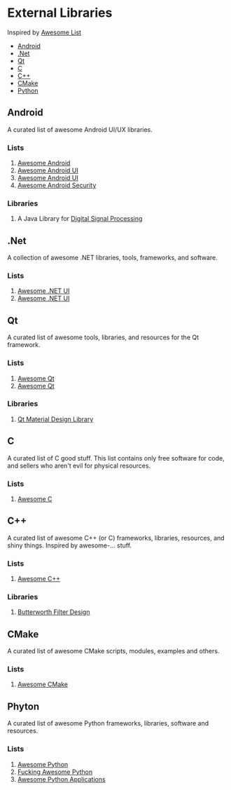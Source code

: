 # External Libraries
Inspired by [Awesome List](https://github.com/sindresorhus/awesome)

 - [Android](#android)
 - [.Net](#net)
 - [Qt](#qt)
 - [C](#cc)
 - [C++](#cpp)
 - [CMake](#cmake)
 - [Python](#py)

## <a name="android"></a> Android
A curated list of awesome Android UI/UX libraries.
### Lists
 1. [Awesome Android](https://github.com/JStumpp/awesome-android)
 2. [Awesome Android UI](https://github.com/wasabeef/awesome-android-ui/blob/master/README.md)
 3. [Awesome Android UI](https://github.com/thanhtoan1196/awesome-android-ui/blob/master/README.md)
 4. [Awesome Android Security](https://github.com/ashishb/android-security-awesome#readme)
### Libraries
 1. A Java Library for [Digital Signal Processing](https://github.com/psambit9791/jDSP)

 
## <a name="net"></a> .Net
A collection of awesome .NET libraries, tools, frameworks, and software.
### Lists
 1. [Awesome .NET UI](https://github.com/quozd/awesome-dotnet)
 2. [Awesome .NET UI](https://github.com/uhub/awesome-c-sharp)
 
## <a name="qt"></a> Qt
A curated list of awesome tools, libraries, and resources for the Qt framework.
### Lists
 1. [Awesome Qt](https://github.com/JesseTG/awesome-qt)
 2. [Awesome Qt](https://github.com/fffaraz/awesome-qt)
### Libraries
 1. [Qt Material Design Library](https://github.com/laserpants/qt-material-widgets)

 ## <a name="cc"></a> C
A curated list of C good stuff. This list contains only free software for code, and sellers who aren't evil for physical resources.
### Lists
 1. [Awesome C](https://github.com/aleksandar-todorovic/awesome-c)

 ## <a name="cpp"></a> C++
A curated list of awesome C++ (or C) frameworks, libraries, resources, and shiny things. Inspired by awesome-... stuff.
### Lists
 1. [Awesome C++](https://github.com/fffaraz/awesome-cpp)
### Libraries
 1. [Butterworth Filter Design](https://github.com/ruohoruotsi/Butterworth-Filter-Design)

 ## <a name="cmake"></a> CMake
A curated list of awesome CMake scripts, modules, examples and others.
### Lists
 1. [Awesome CMake](https://github.com/onqtam/awesome-cmake)

 ## <a name="py"></a> Phyton
A curated list of awesome Python frameworks, libraries, software and resources.
### Lists
 1. [Awesome Python](https://github.com/vinta/awesome-python)
 2. [Fucking Awesome Python](https://github.com/trananhkma/fucking-awesome-python)
 3. [Awesome Python Applications](https://github.com/mahmoud/awesome-python-applications)
